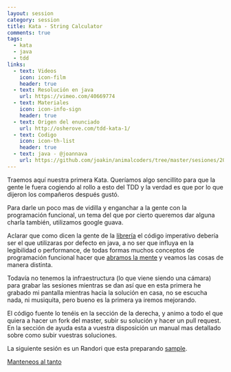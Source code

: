 ```yaml
---
layout: session
category: session
title: Kata - String Calculator
comments: true
tags:
  - kata
  - java
  - tdd
links:
  - text: Videos
    icon: icon-film
    header: true
  - text: Resolución en java
    url: https://vimeo.com/40669774
  - text: Materiales
    icon: icon-info-sign
    header: true
  - text: Origen del enunciado
    url: http://osherove.com/tdd-kata-1/
  - text: Codigo
    icon: icon-th-list
    header: true
  - text: java - @joannava
    url: https://github.com/joakin/animalcoders/tree/master/sesiones/2012-04-15-kata-string-calculator/sorack
---
```


Traemos aquí nuestra primera Kata. Queríamos algo sencillito para que
la gente le fuera cogiendo al rollo a esto del TDD y la verdad es que
por lo que dijeron los compañeros después gustó.

Para darle un poco mas de vidilla y enganchar a la gente con la
programación funcional, un tema del que por cierto queremos dar alguna
charla también, utilizamos google guava.

Aclarar que como dicen la gente de la [librería][guava] el código
imperativo debería ser el que utilizaras por defecto en java, a no ser
que influya en la legibilidad o performance, de todas formas muchos
conceptos de programación funcional hacer que
[abramos la mente][minchin] y veamos las cosas de manera distinta.

Todavía no tenemos la infraestructura (lo que viene siendo una cámara)
para grabar las sesiones mientras se dan así que en esta primera he
grabado mi pantalla mientras hacia la solución en casa, no se escucha
nada, ni musiquita, pero bueno es la primera ya iremos mejorando.

El código fuente lo tenéis en la sección de la derecha, y animo a todo
el que quiera a hacer un fork del master, subir su solución y hacer un
pull request. En la sección de ayuda esta a vuestra disposición un
manual mas detallado sobre como subir vuestras soluciones.

La siguiente sesión es un Randori que esta preparando [sample][].

[Manteneos al tanto][subscribe]

[guava]: http://code.google.com/p/guava-libraries/wiki/FunctionalExplained
[minchin]: http://www.youtube.com/watch?v=bBUc_kATGgg 
[sample]: https://twitter.com/#!/sampel
[subscribe]: /subscribe
